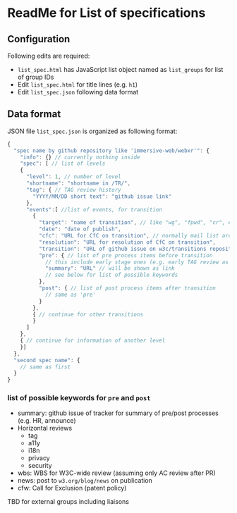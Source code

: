 # ReadMe for List of specifications

## Configuration

Following edits are required:

* `list_spec.html` has JavaScript list object named as `list_groups` for list of group IDs
* Edit `list_spec.html` for title lines (e.g. `h1`)
* Edit `list_spec.json` following data format

## Data format

JSON file `list_spec.json` is organized as following format:

``` js
{
  "spec name by github repository like 'immersive-web/webxr'": {
    "info": {} // currently nothing inside
    "spec": [ // list of levels
    {
      "level": 1, // number of level
      "shortname": "shortname in /TR/",
      "tag": { // TAG review history
        "YYYY/MM/DD short text": "github issue link"
      },
      "events":[ //list of events, for transition
        {
          "target": "name of transition", // like "wg", "fpwd", "cr", etc.
          "date": "date of publish",
          "cfc": "URL for CfC on transition", // normally mail list archive
          "resolution": "URL for resolution of CfC on transition",
          "transition": "URL of github issue on w3c/transitions repository",
          "pre": { // list of pre process items before transition
            // this include early stage ones (e.g. early TAG review as pre-FPWD)
            "summary": "URL" // will be shown as link
            // see below for list of possible keywords
          }, 
          "post": { // list of post process items after transition
            // same as 'pre'
          }
        },
        { // continue for other transitions
        }
      ]
    },
    { // continue for information of another level
    }]
  },
  "second spec name": {
    // same as first
  }
}
```
### list of possible keywords for `pre` and `post`

* summary: github issue of tracker for summary of pre/post processes (e.g. HR, announce)
* Horizontal reviews
  * tag
  * a11y
  * i18n
  * privacy
  * security
* wbs: WBS for W3C-wide review (assuming only AC review after PR)
* news: post to `w3.org/blog/news` on publication
* cfw: Call for Exclusion (patent policy)


TBD for external groups including liaisons

